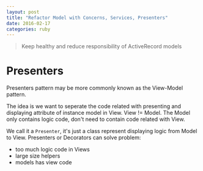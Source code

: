```yaml
---
layout: post
title: "Refactor Model with Concerns, Services, Presenters"
date: 2016-02-17
categories: ruby
---
```


> Keep healthy and reduce responsibility of ActiveRecord models

# Presenters

Presenters pattern may be more commonly known as the View-Model pattern.

The idea is we want to seperate the code related with presenting and displaying attribute of instance model in View. View != Model. The Model only contains logic code, don't need to contain code related with View.

We call it a `Presenter`, it's just a class represent displaying logic from Model to View.
Presenters or Decorators can solve problem:
- too much logic code in Views
- large size helpers
- models has view code

